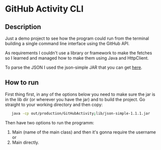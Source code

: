 # GitHub Activity CLI

## Description

Just a demo project to see how the program could run from the terminal building a single command line interface using the GitHub API.

As requirements I couldn't use a library or framework to make the fetches so I learned and managed how to make them using Java and HttpClient.

To parse the JSON I used the json-simple JAR that you can get [here](https://code.google.com/archive/p/json-simple/downloads).

## How to run

First thing first, in any of the options below you need to make sure the jar is in the lib dir (or wherever you have the jar) and to build the project.
Go straight to your working directory and then copy:

```bash
   java -cp out/production/GitHubActivity;lib/json-simple-1.1.1.jar
```

Then have two options to run the programm:

1. Main (name of the main class) and then it's gonna require the username or
2. Main <username> directly.

